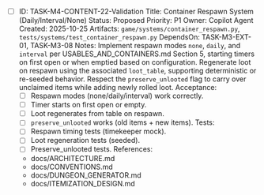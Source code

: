 - [ ] ID: TASK-M4-CONTENT-22-Validation
  Title: Container Respawn System (Daily/Interval/None)
  Status: Proposed
  Priority: P1
  Owner: Copilot Agent
  Created: 2025-10-25
  Artifacts: `game/systems/container_respawn.py`, `tests/systems/test_container_respawn.py`
  DependsOn: TASK-M3-EXT-01, TASK-M3-08
  Notes:
  Implement respawn modes `none`, `daily`, and `interval` per USABLES_AND_CONTAINERS.md Section 5, starting timers on first open or when emptied based on configuration.
  Regenerate loot on respawn using the associated `loot_table`, supporting deterministic or re-seeded behavior.
  Respect the `preserve_unlooted` flag to carry over unclaimed items while adding newly rolled loot.
  Acceptance:
  - [ ] Respawn modes (none/daily/interval) work correctly.
  - [ ] Timer starts on first open or empty.
  - [ ] Loot regenerates from table on respawn.
  - [ ] `preserve_unlooted` works (old items + new items).
  Tests:
  - [ ] Respawn timing tests (timekeeper mock).
  - [ ] Loot regeneration tests (seeded).
  - [ ] Preserve_unlooted tests.
  References:
  - docs/ARCHITECTURE.md
  - docs/CONVENTIONS.md
  - docs/DUNGEON_GENERATOR.md
  - docs/ITEMIZATION_DESIGN.md
